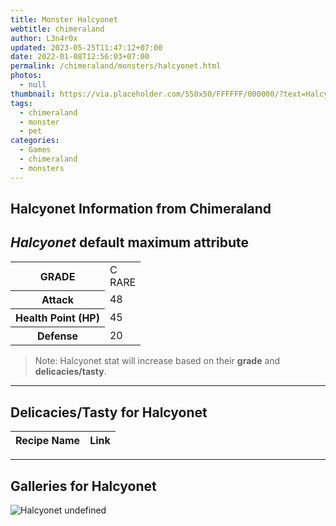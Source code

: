 ```yaml
---
title: Monster Halcyonet
webtitle: chimeraland
author: L3n4r0x
updated: 2023-05-25T11:47:12+07:00
date: 2022-01-08T12:56:03+07:00
permalink: /chimeraland/monsters/halcyonet.html
photos:
  - null
thumbnail: https://via.placeholder.com/550x50/FFFFFF/000000/?text=Halcyonet
tags:
  - chimeraland
  - monster
  - pet
categories:
  - Games
  - chimeraland
  - monsters
---
```


<link
  rel="stylesheet"
  href="https://rawcdn.githack.com/dimaslanjaka/Web-Manajemen/870a349/css/bootstrap-5-3-0-alpha3-wrapper.css"
/>
<section id="bootstrap-wrapper">
  <h2>Halcyonet Information from Chimeraland</h2>
  <h2 id="attribute"><i>Halcyonet</i> default maximum attribute</h2>
  <div class="row">
    <div class="col mb-2">
      <div class="card bg-dark text-light">
        <div class="card-body">
          <table>
            <tr>
              <th>GRADE</th>
              <td>C <br /><span class="text-primary">RARE</span></td>
            </tr>
            <tr>
              <th>Attack</th>
              <td>48</td>
            </tr>
            <tr>
              <th>Health Point (HP)</th>
              <td>45</td>
            </tr>
            <tr>
              <th>Defense</th>
              <td>20</td>
            </tr>
          </table>
        </div>
      </div>
    </div>
  </div>
  <blockquote>
    Note: Halcyonet stat will increase based on their <b>grade</b> and
    <b>delicacies/tasty</b>.
  </blockquote>
  <hr />
  <h2 id="delicacies">Delicacies/Tasty for Halcyonet</h2>
  <div class="card">
    <div class="card-body">
      <div class="table-responsive">
        <table class="table table-striped table-dark">
          <thead>
            <tr>
              <th>Recipe Name</th>
              <th>Link</th>
            </tr>
          </thead>
          <tbody></tbody>
        </table>
      </div>
    </div>
  </div>
  <hr />
  <div id="gallery">
    <h2>Galleries for Halcyonet</h2>
    <div class="row">
      <div class="col-lg-6 col-12">
        <img
          src="https://www.webmanajemen.com/undefined"
          alt="Halcyonet undefined"
        />
      </div>
    </div>
  </div>
</section>